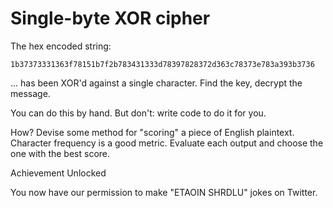 # Single-byte XOR cipher

The hex encoded string:

```1b37373331363f78151b7f2b783431333d78397828372d363c78373e783a393b3736```

... has been XOR'd against a single character. Find the key, decrypt the message.

You can do this by hand. But don't: write code to do it for you.

How? Devise some method for "scoring" a piece of English plaintext. Character frequency is a good metric. Evaluate each output and choose the one with the best score.


Achievement Unlocked

You now have our permission to make "ETAOIN SHRDLU" jokes on Twitter.
